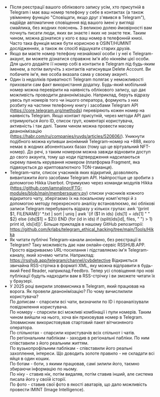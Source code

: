 - Після реєстрації вашого облікового запису усім, хто присутній в Telegram і має ваш номер телефону у себе в контактах (а також увімкнену функцію "Сповіщати, якщо друг з'явився в Telegram"), надійде автоматичне сповіщення від вашого імені у вигляді смайлика, без жодних пояснень. З великою долею ймовірності вам почнуть писати люди, яких ви знаєте і яких не знаєте теж. Таким чином, можна дізнатися у кого є ваш номер в телефонній книзі. Часто така функція може бути корисною в OSINT/HUMINT дослідженнях, а також як спосіб відшукати старих друзів.
- Якщо ви маєте номер телефону незнайомої особи і у неї є Telegram-акаунт, ви можете дізнатися справжнє ім'я або нікнейм цієї особи. Для цього додайте її номер собі в контакти в Telegram під будь-яким іменем, а потім вилучіть з контактів натиснувши Delete Account. Ви побачите ім'я, яке особа вказала сама у своєму акаунті.
- Один із недоліків приватності Telegram полягає у неможливості приховати сам факт використання додатку. Будь-який мобільний номер можна перевірити на наявність облікового запису, що дає можливість проводити деанонімізацію. Наприклад, беруть відразу увесь пул номерів того чи іншого оператора, формують з них розбиту на частини телефонну книгу і засобами Telegram API (https://core.telegram.org/methods) перевіряють кожен номер на наявність Telegram. Якщо контакт присутній, через методи API далі отримуються його ID, список груп, коментарі користувача, активність і так далі. Таким чином можна провести масову деанонімізацію (https://habr.com/ru/companies/ruvds/articles/520606/). Уникнути подібного можна купивши анонімний Telegram-номер на +888, якого немає в жодних абонентських базах (тому що це віртуальний NFT-номер). До речі, з таким номером можна завжди відновити доступ до свого акаунта, тому що коди підтвердження надсилаються окрему панель керування номером (платформа Fragment, яка підвязується до криптовалютного TON-гаманця).
- Telegram-чати, список учасників яких відкритий, дозволяють вивантажити його засобами Telegram API. Найпростіше це зробити з допомогою Hikka Userbot. Отримуємо через команди модулів Hikka (https://github.com/iamnalinor/FTG-modules/blob/main/membersquery.py) списки учасників кожного відкритого чату, зберігаємо їх на локальному комп'ютері й з допомогою методу перехресного аналізу встановлюємо, які облікові записи Telegram перебувають відразу у кількох групах: awk '{print $1, FILENAME}' *.txt | sort | uniq | awk '{if ($1 in ids) {ids[$1] = ids[$1] " " $2} else {ids[$1] = $2}} END {for (id in ids) if (split(ids[id], files, " ") > 1) print id, ids[id]}'. Більше прикладів в нашому GitHub репозиторії: https://github.com/krlabs/telegram_ethical_hacking/tree/main/Tools/Hikka
- Як читати публічні Telegram-канали анонімно, без реєстрації в Telegram? Таку можливість дає нам онлайн-сервіс RSSHUB.APP. Просто відкриваємо URL-посилання і підставляємо ім'я Telegram-каналу, який хочемо читати. Наприклад: https://rsshub.app/telegram/channel/cybdetective Відкриється звичайна RSS-стрічка в форматі XML, яку можна відправити в будь-який Feed Reader, наприклад Feedbro. Тепер усі сповіщення про нові публікації будуть надходити вам в RSS-стрічку і ви зможете читати їх у браузері.
- У 2025 році викрили зловмисника в Telegram, який працював на ворога. Як провели деанонімізацію? По чому вичислилили користувача?  
По дописам - спарсили всі чати, визначили по ID і проаналізували повідомлення користувача.  
По номеру - спарсили всі можливі комбінації і пули номерів. Таким чином вийшли на нього, хоча він приховував номер в Telegram. Зловмисник використовував стартовий пакет вітчизняного оператора.  
По спільнотах - спарсили користувачів всіх спільнот і чатів.  
По регіональним паблікам - заходив в регіональні пабліки. По ним співставили з його реальним життям.  
По вузькопрофільним паблікам - співставили його реальні захоплення, інтереси. Що доводить золоте правило - не складати всі яйця в один кошик.  
По ботам - боти, з якими працював, самі зилили його, таємно збираючи інформацію по ньому.  
По ніку - ставив нік, потім видаляв, потім ставив інший, але система писала його у своїй історії.  
По фото - ставив свої фото в якості аватарів, що дало можливість провести IMINT (Image Intelligence).  
